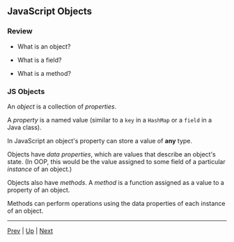 ## JavaScript Objects

### Review
* What is an object?

* What is a field?

* What is a method?

### JS Objects

An *object* is a collection of *properties*.

A *property* is a named value (similar to a `key` in a `HashMap` or a `field` in a Java class).

In JavaScript an object's property can store a value of **any** type.

Objects have *data properties*, which are values that describe an object's state. (In OOP, this would be the value assigned to some field of a particular *instance* of an object.)

Objects also have *methods*. A *method* is a function assigned as a value to a property of an object.

Methods can perform operations using the data properties of each instance of an object.

<hr>

[Prev](README.md) | [Up](README.md) | [Next](creatingObjects.md)


